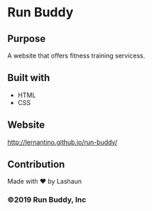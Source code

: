# Run Buddy

## Purpose
A website that offers fitness training servicess.

## Built with 
* HTML
* CSS

## Website
http://lernantino.github.io/run-buddy/

## Contribution
Made with ❤️ by Lashaun

### ©️2019 Run Buddy, Inc
